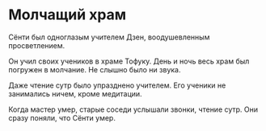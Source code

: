 # Молчащий храм

Сёнти был одноглазым учителем Дзен, воодушевленным просветлением.

Он учил своих учеников в храме Тофуку. День и ночь весь храм был погружен в молчание. Не слышно было ни звука.

Даже чтение сутр было упразднено учителем. Его ученики не занимались ничем, кроме медитации.

Когда мастер умер, старые соседи услышали звонки, чтение сутр. Они сразу поняли, что Сёнти умер.
